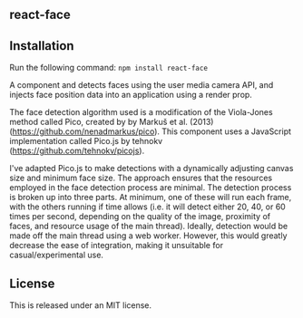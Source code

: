 ## react-face

## Installation
Run the following command: 
`npm install react-face`

A component and detects faces using the user media camera API, and injects face position data into an application using a render prop.

The face detection algorithm used is a modification of the Viola-Jones method called Pico, created by by Markuš et al. (2013) (https://github.com/nenadmarkus/pico). This component uses a JavaScript implementation called Pico.js by tehnokv (https://github.com/tehnokv/picojs).

I've adapted Pico.js to make detections with a dynamically adjusting canvas size and minimum face size. The approach ensures that the resources employed in the face detection process are minimal. The detection process is broken up into three parts. At minimum, one of these will run each frame, with the others running if time allows (i.e. it will detect either 20, 40, or 60 times per second, depending on the quality of the image, proximity of faces, and resource usage of the main thread). Ideally, detection would be made off the main thread using a web worker. However, this would greatly decrease the ease of integration, making it unsuitable for casual/experimental use.

## License

This is released under an MIT license.
